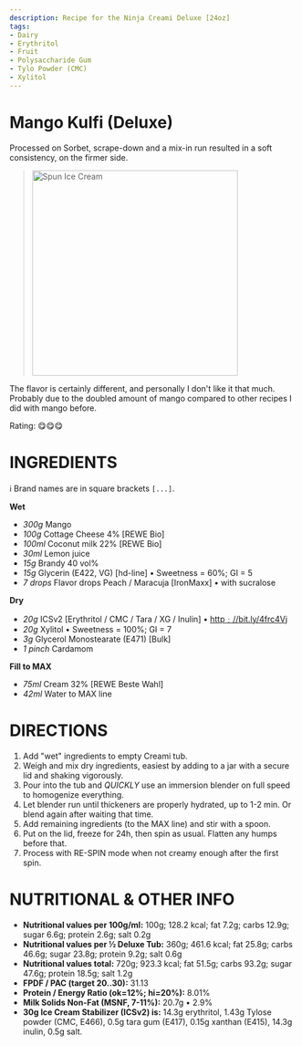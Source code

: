 ```yaml
---
description: Recipe for the Ninja Creami Deluxe [24oz]
tags:
- Dairy
- Erythritol
- Fruit
- Polysaccharide Gum
- Tylo Powder (CMC)
- Xylitol
---
```

# Mango Kulfi (Deluxe)

Processed on Sorbet, scrape-down and a mix-in run resulted in a soft consistency, on the firmer side.

> <img width=360 alt="Spun Ice Cream" src="https://github.com/jhermann/ice-creamery/blob/main/recipes/Mango%20Kulfi%20(Deluxe)/Mango-Kulfi_2025-01-06.jpg?raw=true" />

The flavor is certainly different, and personally I don't like it that much.
Probably due to the doubled amount of mango compared to other recipes I did with mango before.

Rating: 😋😋😋

# INGREDIENTS

ℹ️ Brand names are in square brackets `[...]`.

**Wet**

  - _300g_ Mango
  - _100g_ Cottage Cheese 4% [REWE Bio]
  - _100ml_ Coconut milk 22% [REWE Bio]
  - _30ml_ Lemon juice
  - _15g_ Brandy 40 vol%
  - _15g_ Glycerin (E422, VG) [hd-line] • Sweetness = 60%; GI = 5
  - _7 drops_ Flavor drops Peach / Maracuja [IronMaxx] • with sucralose

**Dry**

  - _20g_ ICSv2 [Erythritol / CMC / Tara / XG / Inulin] • [http﹕//bit.ly/4frc4Vj](https://github.com/jhermann/ice-creamery/tree/main/recipes/Ice%20Cream%20Stabilizer%20%28ICS%29)
  - _20g_ Xylitol • Sweetness = 100%; GI = 7
  - _3g_ Glycerol Monostearate (E471) [Bulk]
  - _1 pinch_ Cardamom

**Fill to MAX**

  - _75ml_ Cream 32% [REWE Beste Wahl]
  - _42ml_ Water to MAX line

# DIRECTIONS

 1. Add "wet" ingredients to empty Creami tub.
 1. Weigh and mix dry ingredients, easiest by adding to a jar with a secure lid and shaking vigorously.
 1. Pour into the tub and *QUICKLY* use an immersion blender on full speed to homogenize everything.
 1. Let blender run until thickeners are properly hydrated, up to 1-2 min. Or blend again after waiting that time.
 1. Add remaining ingredients (to the MAX line) and stir with a spoon.
 1. Put on the lid, freeze for 24h, then spin as usual. Flatten any humps before that.
 1. Process with RE-SPIN mode when not creamy enough after the first spin.

# NUTRITIONAL & OTHER INFO
- **Nutritional values per 100g/ml:** 100g; 128.2 kcal; fat 7.2g; carbs 12.9g; sugar 6.6g; protein 2.6g; salt 0.2g
- **Nutritional values per ½ Deluxe Tub:** 360g; 461.6 kcal; fat 25.8g; carbs 46.6g; sugar 23.8g; protein 9.2g; salt 0.6g
- **Nutritional values total:** 720g; 923.3 kcal; fat 51.5g; carbs 93.2g; sugar 47.6g; protein 18.5g; salt 1.2g
- **FPDF / PAC (target 20..30):** 31.13
- **Protein / Energy Ratio (ok=12%; hi=20%):** 8.01%
- **Milk Solids Non-Fat (MSNF, 7-11%):** 20.7g • 2.9%
- **30g Ice Cream Stabilizer (ICSv2) is:** 14.3g erythritol, 1.43g Tylose powder (CMC, E466), 
0.5g tara gum (E417), 0.15g xanthan (E415),
14.3g inulin, 0.5g salt.

